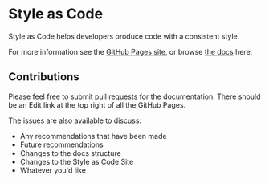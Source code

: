 # Style as Code

Style as Code helps developers produce code with a consistent style.

For more information see the [GitHub Pages site](https://kmgallahan.github.io/Style-as-Code), or browse [the docs](https://github.com/kmgallahan/Style-as-Code/tree/master/docs) here.

## Contributions

Please feel free to submit pull requests for the documentation. There should be an Edit link at the top right of all the GitHub Pages.

The issues are also available to discuss:

* Any recommendations that have been made
* Future recommendations
* Changes to the docs structure
* Changes to the Style as Code Site
* Whatever you'd like